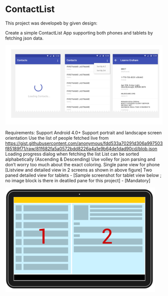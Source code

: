 # ContactList
This project was developeb by given design:

Create a simple ContactList App supporting both phones and tablets by fetching  json data.
 
![Req first image](/req_1.png)

Requirements:
Support Android 4.0+ 
Support portrait and landscape screen orientation 
Use the list of people fetched live from https://gist.githubusercontent.com/anonymous/fdd533a70291d306a997503f85189f71/raw/81f682fa5a0572bdd8226a4a1e9b64de1dad90cd/blob.json 
Loading progress dialog  when fetching the list 
List can be sorted alphabetically (Ascending & Descending) 
Use volley  for json parsing  and don’t worry too much about the exact coloring.
Single pane view for phone  [Listview and detailed view in 2 screens as shown in above figure]
Two paned detailed view for tablets - [Sample screenshot for  tablet view below ; no image block is there in deatiled pane for this project] - [Mandatory]

![Req second image](/req_2.png)

 
